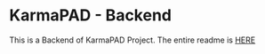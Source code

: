 # KarmaPAD - Backend

This is a Backend of KarmaPAD Project. The entire readme is [HERE](https://github.com/rgallego87/karmapad-frontend/edit/master/README.md)
